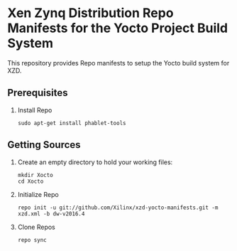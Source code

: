 # Xen Zynq Distribution Repo Manifests for the Yocto Project Build System

This repository provides Repo manifests to setup the Yocto build system for
XZD.

## Prerequisites

1.  Install Repo

        sudo apt-get install phablet-tools

## Getting Sources

1.  Create an empty directory to hold your working files:

        mkdir Xocto
        cd Xocto

2.  Initialize Repo

        repo init -u git://github.com/Xilinx/xzd-yocto-manifests.git -m xzd.xml -b dw-v2016.4

3.  Clone Repos

        repo sync
